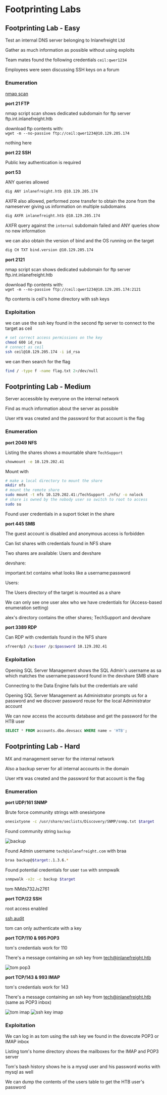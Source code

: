 # Footprinting Labs

## Footprinting Lab - Easy

Test an internal DNS server belonging to Inlanefreight Ltd

Gather as much information as possible without using exploits

Team mates found the following credentials `ceil:qwer1234`

Employees were seen discussing SSH keys on a forum

### Enumeration

[nmap scan](./labs/footprinting-labs/easy/10.129.193.122.nmap)

**port 21 FTP**

nmap script scan shows dedicated subdomain for ftp server ftp.int.inlanefreight.htb

download ftp contents with:  
`wget -m --no-passive ftp://ceil:qwer1234@10.129.205.174`

nothing here

**port 22 SSH**

Public key authentication is required

**port 53**

ANY queries allowed

```bash
dig ANY inlanefreight.htb @10.129.205.174
```

AXFR also allowed, performed zone transfer to obtain the zone from the nameserver giving us 
information on multiple subdomains

```bash
dig AXFR inlanefreight.htb @10.129.205.174
```

AXFR query against the `internal` subdomain failed and ANY queries show no new information

we can also obtain the version of bind and the OS running on the target

```bash
dig CH TXT bind.version @10.129.205.174
```

**port 2121**

nmap script scan shows dedicated subdomain for ftp server ftp.int.inlanefreight.htb

download ftp contents with:  
`wget -m --no-passive ftp://ceil:qwer1234@10.129.205.174:2121`

ftp contents is ceil's home directory with ssh keys

### Exploitation

we can use the ssh key found in the second ftp server to connect to the target as ceil

```bash
# set correct access permissions on the key
chmod 600 id_rsa
# connect as ceil
ssh ceil@10.129.205.174 -i id_rsa
```

we can then search for the flag

```bash
find / -type f -name flag.txt 2>/dev/null
```

## Footprinting Lab - Medium

Server accessible by everyone on the internal network

Find as much information about the server as possible

User `HTB` was created and the password for that account is the flag

### Enumeration

**port 2049 NFS**

Listing the shares shows a mountable share `TechSupport`

```bash
showmount -e 10.129.202.41
```

Mount with

```bash
# make a local directory to mount the share
mkdir nfs
# mount the remote share
sudo mount -t nfs 10.129.202.41:/TechSupport ./nfs/ -o nolock
# share is owned by the nobody user so switch to root to access
sudo su
```

Found user credentials in a suport ticket in the share

**port 445 SMB**

The guest account is disabled and anonymous access is forbidden

Can list shares with credentials found in NFS share

Two shares are available: Users and devshare

devshare:

important.txt contains what looks like a username:password

Users:

The Users directory of the target is mounted as a share

We can only see one user alex who we have credentials for (Access-based enumeration setting)

alex's directory contains the other shares; TechSupport and devshare

**port 3389 RDP**

Can RDP with credentials found in the NFS share

```bash
xfreerdp3 /u:$user /p:$password 10.129.202.41
```

### Exploitation

Opening SQL Server Management shows the SQL Admin's username as sa which matches the 
username:password found in the devshare SMB share

Connecting to the Data Engine fails but the credentials are valid

Opening SQL Server Management as Administrator prompts us for a password and we discover 
password reuse for the local Administrator account

We can now access the accounts database and get the password for the HTB user

```sql
SELECT * FROM accounts.dbo.devsacc WHERE name = 'HTB';
```

## Footprinting Lab - Hard

MX and management server for the internal network

Also a backup server for all internal accounts in the domain

User `HTB` was created and the password for that account is the flag

### Enumeration

**port UDP/161 SNMP**

Brute force community strings with onesixtyone

```bash
onesixtyone -c /usr/share/seclists/Discovery/SNMP/snmp.txt $target
```

Found community string `backup`

![backup](./labs/footprinting-labs/hard/img/community_string.png)

Found Admin username `tech@inlanefreight.com` with braa

```bash
braa backup@$target:.1.3.6.*
```

Found potential credentials for user `tom` with snmpwalk

```bash
snmpwalk -v2c -c backup $target
```
tom NMds732Js2761

**port TCP/22 SSH**

root access enabled

[ssh audit](./labs/footprinting-labs/hard/10.129.202.20.ssh_audit)

tom can only authenticate with a key

**port TCP/110 & 995 POP3**

tom's credentials work for 110

There's a message containing an ssh key from tech@inlanefreight.htb

![tom pop3](./labs/footprinting-labs/hard/img/tom_pop3.png)

**port TCP/143 & 993 IMAP**

tom's credentials work for 143

There's a message containing an ssh key from tech@inlanefreight.htb (same as POP3 inbox)

![tom imap](./labs/footprinting-labs/hard/img/tom_imap.png)
![ssh key imap](./labs/footprinting-labs/hard/img/ssh_key_imap.png)

### Exploitation

We can log in as tom using the ssh key we found in the dovecote POP3 or IMAP inbox

Listing tom's home directory shows the mailboxes for the IMAP and POP3 server

Tom's bash history shows he is a mysql user and his password works with mysql as well

We can dump the contents of the users table to get the HTB user's password